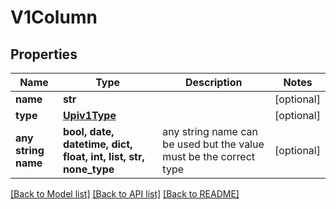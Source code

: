 # V1Column


## Properties
Name | Type | Description | Notes
------------ | ------------- | ------------- | -------------
**name** | **str** |  | [optional] 
**type** | [**Upiv1Type**](Upiv1Type.md) |  | [optional] 
**any string name** | **bool, date, datetime, dict, float, int, list, str, none_type** | any string name can be used but the value must be the correct type | [optional]

[[Back to Model list]](../README.md#documentation-for-models) [[Back to API list]](../README.md#documentation-for-api-endpoints) [[Back to README]](../README.md)


